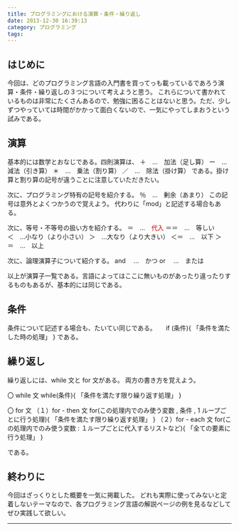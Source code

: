 ```yaml
---
title: プログラミングにおける演算・条件・繰り返し
date: 2013-12-30 16:39:13
category: プログラミング
tags:
---
```


## はじめに

今回は、どのプログラミング言語の入門書を買ってっも載っているであろう演算・条件・繰り返しの３つについて考えようと思う。
これらについて書かれているものは非常にたくさんあるので、勉強に困ることはないと思う。ただ、少しずつやっていては時間がかかって面白くないので、一気にやってしまおうという試みである。

## 演算

基本的には数学とおなじである。四則演算は、
＋　…　加法（足し算）
ー　…　減法（引き算）
＊　…　乗法（割り算）
／　…　除法（掛け算）
である。掛け算と割り算の記号が違うことに注意していただきたい。

次に、プログラミング特有の記号を紹介する。
％　…　剰余（あまり）
この記号は意外とよくつかうので覚えよう。
代わりに「mod」と記述する場合もある。

次に、等号・不等号の扱い方を紹介する。
＝　…　<span style="color: #cc0000;">代入</span>
＝＝　…　等しい
＜　…小なり（より小さい）
＞　…大なり（より大きい）
＜＝　…　以下
＞＝　…　以上

次に、論理演算子について紹介する。
and 　…　かつ
or 　…　または

以上が演算子一覧である。言語によってはここに無いものがあったり違ったりするものもあるが、基本的には同じである。

## 条件

条件について記述する場合も、たいてい同じである。
　 if (条件){
「条件を満たした時の処理」
}
である。

## 繰り返し

繰り返しには、while 文と for 文がある。
両方の書き方を覚えよう。

〇 while 文
while(条件){
「条件を満たす限り繰り返す処理」
}

〇 for 文
（１）for - then 文
for(この処理内でのみ使う変数 , 条件 , 1 ループごとに行う処理){
「条件を満たす限り繰り返す処理」
}
（２）for - each 文
for(この処理内でのみ使う変数 : １ループごとに代入するリストなど){
「全ての要素に行う処理」
}

である。

## 終わりに

今回はざっくりとした概要を一気に掲載した。
どれも実際に使ってみないと定着しないテーマなので、各プログラミング言語の解説ページの例を見るなどしてぜひ実践して欲しい。

---
